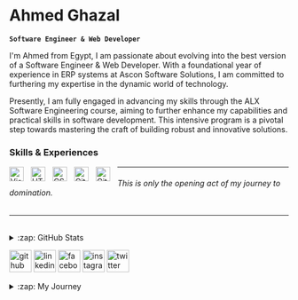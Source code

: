 # Ahmed Ghazal
**`Software Engineer & Web Developer`**
<br>
<!-- ![Software Engineer & Web Developer](https://github.com/GhaaZaaal/GhaaZaaal/blob/main/hacker-silhouette-hack-anonymous2.jpg)
-->

I'm Ahmed from Egypt, I am passionate about evolving into the best version of a Software Engineer & Web Developer. With a foundational year of experience in ERP systems at Ascon Software Solutions, I am committed to furthering my expertise in the dynamic world of technology.

Presently, I am fully engaged in advancing my skills through the ALX Software Engineering course, aiming to further enhance my capabilities and practical skills in software development. This intensive  program is a pivotal step towards mastering the craft of building robust and innovative solutions.

### Skills & Experiences 

  <img align="left" title="VsCode" alt="Visual Studio Code" width="26px" src="https://cdn.jsdelivr.net/gh/devicons/devicon/icons/vscode/vscode-original.svg" style="padding-right:10px;" />
  <img align="left" title="HTML5" alt="HTML5" width="26px" src="https://cdn.jsdelivr.net/gh/devicons/devicon/icons/html5/html5-original.svg" style="padding-right:10px;" />
  <img align="left" title="CSS3" alt="CSS3" width="26px" src="https://cdn.jsdelivr.net/gh/devicons/devicon/icons/css3/css3-original.svg" style="padding-right:10px;" />
  <img align="left" title="Git" alt="Git" width="26px" src="https://cdn.jsdelivr.net/gh/devicons/devicon/icons/git/git-original.svg" style="padding-right:10px;" />
  <img align="left" title="GitHub" alt="GitHub" width="26px" src="https://user-images.githubusercontent.com/3369400/139447912-e0f43f33-6d9f-45f8-be46-2df5bbc91289.png" style="padding-right:10px;" />
  
  ---
  ###### This is only the opening act of my journey to domination.
  ---
 <br>

<details>
  <summary>:zap: GitHub Stats</summary>

  <img align="left" alt="GhaZal's GitHub Stats" src="https://github-readme-stats.vercel.app/api?username=GhaaZaaal&show_icons=true&hide_border=false&title_color=ff652f&icon_color=FFE400&bg_color=09131B&text_color=ffffff&border_color=0c1a25" />

</details>


[<img src='https://cdn.jsdelivr.net/npm/simple-icons@3.0.1/icons/github.svg' alt='github' height='40'>](https://github.com/GhaaZaaal)  [<img src='https://cdn.jsdelivr.net/npm/simple-icons@3.0.1/icons/linkedin.svg' alt='linkedin' height='40'>](https://www.linkedin.com/in/ahmed-ghazal-897097220)  [<img src='https://cdn.jsdelivr.net/npm/simple-icons@3.0.1/icons/facebook.svg' alt='facebook' height='40'>](https://www.facebook.com/ahmed.ghazal.9279)  [<img src='https://cdn.jsdelivr.net/npm/simple-icons@3.0.1/icons/instagram.svg' alt='instagram' height='40'>](https://www.instagram.com/aghazal55/)  [<img src='https://cdn.jsdelivr.net/npm/simple-icons@3.0.1/icons/twitter.svg' alt='twitter' height='40'>](https://twitter.com/AhmedGhazaaal)  

<details>
   <summary>:zap: My Journey</summary>
My educational background includes a Bachelor's Degree from Alexandria University, majoring in Accounting at the Faculty of Commerce. My transition into the world of technology began with a pursuit of knowledge. I have successfully completed courses in HTML and CSS, and I am driven to conquer JavaScript in the near future.

My dedication to continuous learning is clear through the courses I've completed, including the Cs50 course, which equipped me with a solid understanding of computer science fundamentals. Furthermore, I've skills through the 'Learn how to Learn' course, understanding the mechanisms to maximize efficiency in knowledge acquisition. Moreover, knowledge in HR expanded my understanding of organizational dynamics.


I am committed to harnessing this diverse skill set to create efficient, user-centric software solutions that redefine the technological landscape. My journey to becoming a proficient Software Engineer & Web Developer is fueled by an unwavering passion for technology and an endless drive for continuous learning, advancement and excellence.
</details>








<!--
**GhaaZaaal/GhaaZaaal** is a ✨ _special_ ✨ repository because its `README.md` (this file) appears on your GitHub profile.

Here are some ideas to get you started:

- 🔭 I’m currently working on ...
- 🌱 I’m currently learning ...
- 👯 I’m looking to collaborate on ...
- 🤔 I’m looking for help with ...
- 💬 Ask me about ...
- 📫 How to reach me: ...
- 😄 Pronouns: ...
- ⚡ Fun fact: ...
-->
